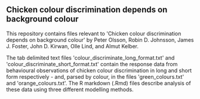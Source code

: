 ## Chicken colour discrimination depends on background colour

This repository contains files relevant to 'Chicken colour discrimination depends on background colour' by Peter Olsson, Robin D. Johnsson, James J. Foster, John D. Kirwan, Olle Lind, and Almut Kelber.

The tab delimited text files 'colour_discriminate_long_format.txt' and 'colour_discriminate_short_format.txt' contain the response data from behavioural observations of chicken colour discrimination in long and short form respectively - and, parsed by colour, in the files 'green_colours.txt' and 'orange_colours.txt'. The R markdown (.Rmd) files describe analysis of these data using three different modelling methods.

